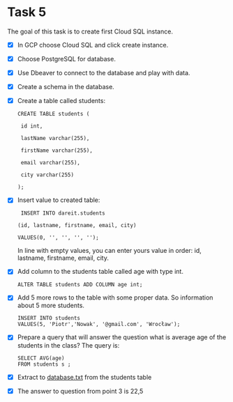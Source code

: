  # **Task 5**

 The goal of this task is to create first Cloud SQL instance.

 - [x] In GCP choose Cloud SQL and click create instance.
 - [x] Choose PostgreSQL for database.
 - [x] Use Dbeaver to connect to the database and play with data.
 - [x] Create a schema in the database.
 - [x] Create a table called students:
 
   ```
   CREATE TABLE students (

    id int,

    lastName varchar(255),

    firstName varchar(255),

    email varchar(255),

    city varchar(255)

   );
   ```

- [x] Insert value to created table:
   ```
    INSERT INTO dareit.students

   (id, lastname, firstname, email, city)

   VALUES(0, '', '', '', '');
   ```
   In line with empty values, you can enter yours value in order: id, lastname, firstname, email, city.
   

 - [x] Add column to the students table called age with type int.
   ```
   ALTER TABLE students ADD COLUMN age int;
   ```
- [x] Add 5 more rows to the table with some proper data. So   information about 5 more students.
    ```
   INSERT INTO students
   VALUES(5, 'Piotr','Nowak', '@gmail.com', 'Wrocław');
    ```
 - [x] Prepare a query that will answer the question what is average age of the students in the class?
    The query is:
    ```
    SELECT AVG(age)
    FROM students s ;
    ```
 - [x] Extract to [database.txt](https://github.com/magdap1601/dareit-tasks/blob/main/task_5/database.txt) from the students table
 - [x] The answer to question from point 3 is 22,5
